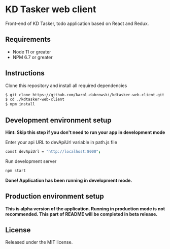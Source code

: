 # KD Tasker web client

Front-end of KD Tasker, todo application based on React and Redux.

## Requirements

* Node 11 or greater
* NPM 6.7 or greater

## Instructions

Clone this repository and install all required dependencies
```bash
$ git clone https://github.com/karol-dabrowski/kdtasker-web-client.git
$ cd ./kdtasker-web-client
$ npm install
```

## Development environment setup

**Hint: Skip this step if you don't need to run your app in development mode**

Enter your api URL to devApiUrl variable in path.js file
```bash
const devApiUrl = "http://localhost:8000";
```

Run development server
```bash
npm start
```

**Done! Application has been running in development mode.**

## Production environment setup

**This is alpha version of the application. Running in production mode is not recommended. This part of README will be completed in beta release.**

## License
Released under the MIT license.
